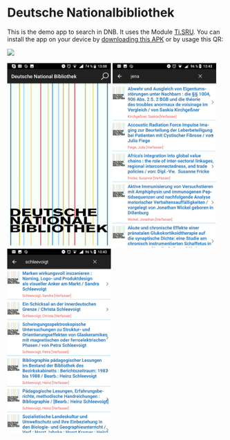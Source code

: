 # Deutsche Nationalbibliothek

This is the demo app to search in DNB. It uses the Module [Ti.SRU](https://github.com/AppWerft/Ti.SRU). You can install the app on your device by [downloading this APK](https://bit.ly/2p1R0xv) or by usage this QR:

<img src="https://api.qrserver.com/v1/create-qr-code/?data=https%3A%2F%2Fbit.ly%2F2p1R0xv&size=220x220&margin=0" width=120 />

<img src="https://raw.githubusercontent.com/AppWerft/DeutscheNationalbibliotek/master/Screenshots/1.png" width=240 /> <img src="https://raw.githubusercontent.com/AppWerft/DeutscheNationalbibliotek/master/Screenshots/Jena.png" width=240 /> <img src="https://raw.githubusercontent.com/AppWerft/DeutscheNationalbibliotek/master/Screenshots/Schleevoigt.png" width=240 />